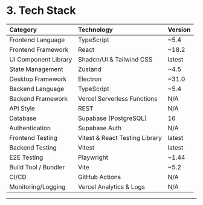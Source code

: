 # 3. Tech Stack

| Category | Technology | Version |
| :--- | :--- | :--- |
| Frontend Language | TypeScript | ~5.4 |
| Frontend Framework| React | ~18.2 |
| UI Component Library| Shadcn/UI & Tailwind CSS | latest |
| State Management | Zustand | ~4.5 |
| Desktop Framework | Electron | ~31.0 |
| Backend Language | TypeScript | ~5.4 |
| Backend Framework | Vercel Serverless Functions | N/A |
| API Style | REST | N/A |
| Database | Supabase (PostgreSQL) | 16 |
| Authentication | Supabase Auth | N/A |
| Frontend Testing | Vitest & React Testing Library | latest |
| Backend Testing | Vitest | latest |
| E2E Testing | Playwright | ~1.44 |
| Build Tool / Bundler | Vite | ~5.2 |
| CI/CD | GitHub Actions | N/A |
| Monitoring/Logging| Vercel Analytics & Logs | N/A |

---

